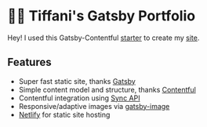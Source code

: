 # 👋🏾 Tiffani's Gatsby Portfolio

Hey! I used this Gatsby-Contentful [starter](https://github.com/contentful-userland/gatsby-contentful-starter) to create my [site](https://tiffanielmore.com/).

## Features

- Super fast static site, thanks [Gatsby](https://www.gatsbyjs.org/)
- Simple content model and structure, thanks [Contentful](https://www.contentful.com)
- Contentful integration using [Sync API](https://www.contentful.com/developers/docs/references/content-delivery-api/#/reference/synchronization/initial-synchronization-of-entries-of-a-specific-content-type)
- Responsive/adaptive images via [gatsby-image](https://www.gatsbyjs.org/packages/gatsby-image/)
- [Netlify](https://www.netlify.com/) for static site hosting
